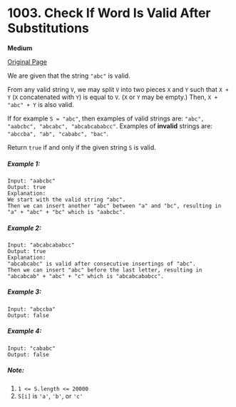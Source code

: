 # 1003. Check If Word Is Valid After Substitutions

**Medium**

[Original Page](https://leetcode.com/problems/check-if-word-is-valid-after-substitutions/)

We are given that the string `"abc"` is valid.

From any valid string `V`, we may split `V` into two pieces `X` and `Y` such that `X + Y` (`X` concatenated with `Y`) is equal to `V`.  (`X` or `Y` may be empty.)  Then, `X + "abc" + Y` is also valid.

If for example `S = "abc"`, then examples of valid strings are: `"abc", "aabcbc", "abcabc", "abcabcababcc"`.  Examples of __invalid__ strings are: `"abccba", "ab", "cababc", "bac"`.

Return `true` if and only if the given string `S` is valid.

##### Example 1:
```
Input: "aabcbc"
Output: true
Explanation: 
We start with the valid string "abc".
Then we can insert another "abc" between "a" and "bc", resulting in "a" + "abc" + "bc" which is "aabcbc".
```

##### Example 2:
```
Input: "abcabcababcc"
Output: true
Explanation: 
"abcabcabc" is valid after consecutive insertings of "abc".
Then we can insert "abc" before the last letter, resulting in "abcabcab" + "abc" + "c" which is "abcabcababcc".
```

##### Example 3:
```
Input: "abccba"
Output: false
```

##### Example 4:
```
Input: "cababc"
Output: false
```

##### Note:
1. `1 <= S.length <= 20000`
2. `S[i]` is `'a'`, `'b'`, or `'c'`
